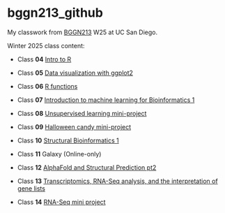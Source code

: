 # bggn213_github
My classwork from [BGGN213](https://bioboot.github.io/bggn213_W25/) W25 at UC San Diego.

Winter 2025 class content:

- Class **04** [Intro to R](https://github.com/hanhee-jo/bggn213_github/blob/ffc66549b8228ca6a27dd7f846a578e4576e91fc/Class4/Rlab_class4/Class4/HW-Class4.R)

- Class **05** [Data visualization with ggplot2](/Class5/RLab/Class5/class5_Data_Viz_with_ggplot.html)

- Class **06** [R functions](https://github.com/hanhee-jo/bggn213_github/blob/d7317177727c0b7f35ab80b18b330d3c8636cf9d/Class6/R%20Lab/Class6/Class6_R_functions.qmd)

- Class **07** [Introduction to machine learning for Bioinformatics 1](https://github.com/hanhee-jo/bggn213_github/blob/ffc66549b8228ca6a27dd7f846a578e4576e91fc/Class7/R%20work/Class7/Class7-Machine%20Learning1.qmd)

- Class **08** [Unsupervised learning mini-project](https://github.com/hanhee-jo/bggn213_github/blob/ffc66549b8228ca6a27dd7f846a578e4576e91fc/Class8/R%20lab/Class8/Class8-Mini%20project.qmd)

- Class **09** [Halloween candy mini-project](https://github.com/hanhee-jo/bggn213_github/blob/ffc66549b8228ca6a27dd7f846a578e4576e91fc/Class9/Class9-Halloween%20candy%20mini%20project/Class9-halloween%20candy%20project.qmd)

- Class **10** [Structural Bioinformatics 1](https://github.com/hanhee-jo/bggn213_github/blob/ffc66549b8228ca6a27dd7f846a578e4576e91fc/Class10/Class10/Calss10-Comparative%20structure%20analysis.qmd)

- Class **11** Galaxy (Online-only)

- Class **12** [AlphaFold and Structural Prediction pt2](https://github.com/hanhee-jo/bggn213_github/blob/ffc66549b8228ca6a27dd7f846a578e4576e91fc/Class12/Claass12/Alphafold%20analysis.qmd)

- Class **13** [Transcriptomics, RNA-Seq analysis, and the interpretation of gene lists](https://github.com/hanhee-jo/bggn213_github/blob/ffc66549b8228ca6a27dd7f846a578e4576e91fc/Class13/Class13/Class13.qmd)

- Class **14** [RNA-Seq mini project](https://github.com/hanhee-jo/bggn213_github/blob/ffc66549b8228ca6a27dd7f846a578e4576e91fc/Class14/Class%2014/Class14-RNAseq%20mini%20project.qmd)
